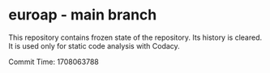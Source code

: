 # euroap - main branch

This repository contains frozen state of the repository.
Its history is cleared. It is used only for static code
analysis with Codacy.

Commit Time: 1708063788